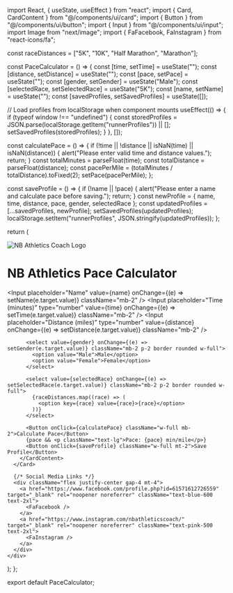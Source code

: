 import React, { useState, useEffect } from "react";
import { Card, CardContent } from "@/components/ui/card";
import { Button } from "@/components/ui/button";
import { Input } from "@/components/ui/input";
import Image from "next/image";
import { FaFacebook, FaInstagram } from "react-icons/fa";

const raceDistances = ["5K", "10K", "Half Marathon", "Marathon"];

const PaceCalculator = () => {
  const [time, setTime] = useState("");
  const [distance, setDistance] = useState("");
  const [pace, setPace] = useState("");
  const [gender, setGender] = useState("Male");
  const [selectedRace, setSelectedRace] = useState("5K");
  const [name, setName] = useState("");
  const [savedProfiles, setSavedProfiles] = useState([]);

  // Load profiles from localStorage when component mounts
  useEffect(() => {
    if (typeof window !== "undefined") {
      const storedProfiles = JSON.parse(localStorage.getItem("runnerProfiles")) || [];
      setSavedProfiles(storedProfiles);
    }
  }, []);

  const calculatePace = () => {
    if (!time || !distance || isNaN(time) || isNaN(distance)) {
      alert("Please enter valid time and distance values.");
      return;
    }
    const totalMinutes = parseFloat(time);
    const totalDistance = parseFloat(distance);
    const pacePerMile = (totalMinutes / totalDistance).toFixed(2);
    setPace(pacePerMile);
  };

  const saveProfile = () => {
    if (!name || !pace) {
      alert("Please enter a name and calculate pace before saving.");
      return;
    }
    const newProfile = { name, time, distance, pace, gender, selectedRace };
    const updatedProfiles = [...savedProfiles, newProfile];
    setSavedProfiles(updatedProfiles);
    localStorage.setItem("runnerProfiles", JSON.stringify(updatedProfiles));
  };

  return (
    <div className="p-6 max-w-lg mx-auto text-center">
      <Image src="/image.png" alt="NB Athletics Coach Logo" width={150} height={150} className="mx-auto mb-4" />
      <h1 className="text-2xl font-bold mb-4">NB Athletics Pace Calculator</h1>
      <Card>
        <CardContent>
          <Input placeholder="Name" value={name} onChange={(e) => setName(e.target.value)} className="mb-2" />
          <Input placeholder="Time (minutes)" type="number" value={time} onChange={(e) => setTime(e.target.value)} className="mb-2" />
          <Input placeholder="Distance (miles)" type="number" value={distance} onChange={(e) => setDistance(e.target.value)} className="mb-2" />

          <select value={gender} onChange={(e) => setGender(e.target.value)} className="mb-2 p-2 border rounded w-full">
            <option value="Male">Male</option>
            <option value="Female">Female</option>
          </select>

          <select value={selectedRace} onChange={(e) => setSelectedRace(e.target.value)} className="mb-2 p-2 border rounded w-full">
            {raceDistances.map((race) => (
              <option key={race} value={race}>{race}</option>
            ))}
          </select>

          <Button onClick={calculatePace} className="w-full mb-2">Calculate Pace</Button>
          {pace && <p className="text-lg">Pace: {pace} min/mile</p>}
          <Button onClick={saveProfile} className="w-full mt-2">Save Profile</Button>
        </CardContent>
      </Card>

      {/* Social Media Links */}
      <div className="flex justify-center gap-4 mt-4">
        <a href="https://www.facebook.com/profile.php?id=61571612726559" target="_blank" rel="noopener noreferrer" className="text-blue-600 text-2xl">
          <FaFacebook />
        </a>
        <a href="https://www.instagram.com/nbathleticscoach/" target="_blank" rel="noopener noreferrer" className="text-pink-500 text-2xl">
          <FaInstagram />
        </a>
      </div>
    </div>
  );
};

export default PaceCalculator;
